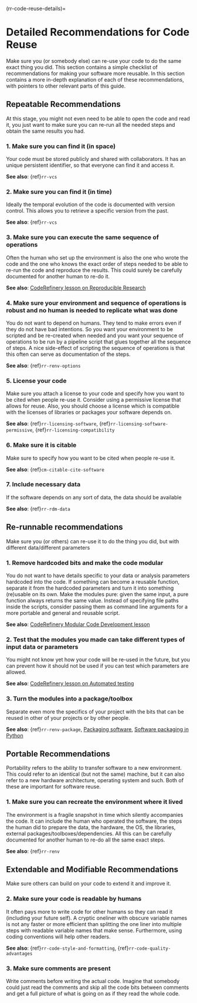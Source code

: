 
(rr-code-reuse-details)=
# Detailed Recommendations for Code Reuse

Make sure you (or somebody else) can re-use your code to do the same exact thing you did. This section contains a simple checklist of recommendations for making your software more reusable. In this section contains a more in-depth explanation of each of these recommendations, with pointers to other relevant parts of this guide.

## Repeatable Recommendations

At this stage, you might not even need to be able to open the code and read it, you just want to make sure you can re-run all the needed steps and obtain the same results you had.

### 1. Make sure you can find it (in space)

Your code must be stored publicly and shared with collaborators. It has an unique persistent identifier, so that everyone can find it and access it.

**See also**: {ref}`rr-vcs`

### 2. Make sure you can find it (in time)

Ideally the temporal evolution of the code is documented with version control. This allows you to retrieve a specific version from the past.

**See also**: {ref}`rr-vcs`

### 3. Make sure you can execute the same sequence of operations

Often the human who set up the environment is also the one who wrote the code and the one who knows the exact order of steps needed to be able to re-run the code and reproduce the results. This could surely be carefully documented for another human to re-do it.

**See also**: [CodeRefinery lesson on Reproducible Research](https://coderefinery.github.io/reproducible-research/)

### 4. Make sure your environment and sequence of operations is robust and no human is needed to replicate what was done

You do not want to depend on humans. They tend to make errors even if they do not have bad intentions. So you want your environment to be scripted and be re-created when needed and you want your sequence of operations to be run by a pipeline script that glues together all the sequence of steps. A nice side-effect of scripting the sequence of operations is that this often can serve as documentation of the steps.

**See also**: {ref}`rr-renv-options`

### 5. License your code

Make sure you attach a license to your code and specify how you want to be cited when people re-use it. Consider using a permissive license that allows for reuse. Also, you should choose a license which is compatible with the licenses of libraries or packages your software depends on.

**See also**: {ref}`rr-licensing-software`, {ref}`rr-licensing-software-permissive`, {ref}`rr-licensing-compatibility`

### 6. Make sure it is citable

Make sure to specify how you want to be cited when people re-use it.

**See also**: {ref}`cm-citable-cite-software`

### 7. Include necessary data

If the software depends on any sort of data, the data should be available

**See also**: {ref}`rr-rdm-data`

## Re-runnable recommendations

Make sure you (or others) can re-use it to do the thing you did, but with different data/different parameters

### 1. Remove hardcoded bits and make the code modular
You do not want to have details specific to your data or analysis parameters hardcoded into the code. If something can become a reusable function, separate it from the hardcoded parameters and turn it into something (re)usable on its own. Make the modules pure: given the same input, a pure function always returns the same value. Instead of specifying file paths inside the scripts, consider passing them as command line arguments for a more portable and general and reusable script.

**See also**: [CodeRefinery Modular Code Development lesson](https://cicero.xyz/v3/remark/0.14.0/github.com/coderefinery/modular-code-development/master/talk.md/#1)

### 2. Test that the modules you made can take different types of input data or parameters
You might not know yet how your code will be re-used in the future, but you can prevent how it should not be used if you can test which parameters are allowed.

**See also**: [CodeRefinery lesson on Automated testing](https://coderefinery.github.io/testing/motivation/)

### 3. Turn the modules into a package/toolbox
Separate even more the specifics of your project with the bits that can be reused in other of your projects or by other people.

**See also**: {ref}`rr-renv-package`, [Packaging software](https://scicomp.aalto.fi/scicomp/packaging-software/), [Software packaging in Python](https://aaltoscicomp.github.io/python-for-scicomp/packaging/)

## Portable Recommendations
Portability refers to the ability to transfer software to a new environment. This could refer to an identical (but not the same) machine, but it can also refer to a new hardware architecture, operating system and such. Both of these are important for software reuse.

### 1. Make sure you can recreate the environment where it lived
The environment is a fragile snapshot in time which silently accompanies the code. It can include the human who operated the software, the steps the human did to prepare the data, the hardware, the OS, the libraries, external packages/toolboxes/dependencies. All this can be carefully documented for another human to re-do all the same exact steps.

**See also**: {ref}`rr-renv`

## Extendable and Modifiable Recommendations
Make sure others can build on your code to extend it and improve it.

### 2. Make sure your code is readable by humans
It often pays more to write code for other humans so they can read it (including your future self). A cryptic oneliner with obscure variable names is not any faster or more efficient than splitting the one liner into multiple steps with readable variable names that make sense. Furthermore, using coding conventions will help other readers.

**See also**: {ref}`rr-code-style-and-formatting`, {ref}`rr-code-quality-advantages`

### 3. Make sure comments are present
Write comments before writing the actual code. Imagine that somebody could just read the comments and skip all the code bits between comments and get a full picture of what is going on as if they read the whole code.
